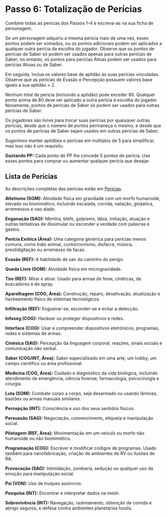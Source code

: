 # Passo 6: Totalização de Perícias

Combine todas as perícias dos Passos 1–4 e escreva-as na sua ficha de personagem.

Se um personagem adquiriu a mesma perícia mais de uma vez, esses pontos podem ser somados, ou os pontos adicionais podem ser aplicados a qualquer outra perícia da escolha do jogador. Observe que os pontos de perícias de Saber só podem ser usados apenas para outras perícias de Saber; no entanto, os pontos para perícias Ativas podem ser usados para perícias Ativas ou de Saber.

Em seguida, inclua os valores base de aptidão às suas perícias vinculadas. Observe que as perícias de Evasão e Percepção possuem valores base iguais a sua aptidão × 2.

Nenhum total de perícia (incluindo a aptidão) pode exceder 80. Qualquer ponto acima de 80 deve ser aplicado a outra perícia à escolha do jogador. Novamente, pontos de perícias de Saber só podem ser usados para outras perícias de Saber.

Os jogadores são livres para trocar suas perícias por quaisquer outras perícias, desde que o número de pontos permaneça o mesmo, e desde que os pontos de perícias de Saber sejam usados em outras perícias de Saber.

Sugerimos manter aptidões e perícias em múltiplos de 5 para simplificar, mas isso não é um requisito.

**Gastando PP:** Cada ponto de PP lhe concede 5 pontos de perícia. Use esses pontos para comprar ou aumentar qualquer perícia que desejar.

<!-- CLEANED blockquote -->

## Lista de Perícias

As descrições completas das perícias estão em [Perícias](18-skills.md).

<!--sort-->

**Atletismo (SOM):** Atividade física em gravidade com um morfo humanoide, elevado ou biomimético, incluindo escalada, corrida, natação, ginástica, arremessos e voo alado.

**Enganação (SAG):** Mentira, blefe, golpismo, lábia, imitação, atuação e outras tentativas de dissimular ou esconder a verdade com palavras e gestos.

**Perícia Exótica (Área):** Uma categoria genérica para perícias menos comuns, como trato animal, contorcionismo, disfarce, música, prestidigitação ou arremesso de facas.

**Evasão (REF):** A habilidade de sair do caminho do perigo.

**Queda Livre (SOM):** Atividade física em microgravidade.

**Tiro (REF):** Mirar e atirar. Usado para armas de feixe, cinéticas, de buscadores e de spray.

**Aparelhagem (COG, Área):** Construção, reparo, desativação, atualização e hackeamento físico de sistemas tecnológicos.

**Infiltração (REF):** Esgueirar-se, esconder-se e evitar a detecção.

**Infoseg (COG):** Hackear ou proteger dispositivos e redes.

**Interface (COG):** Usar e compreender dispositivos eletrônicos, programas, redes e sistemas de armas.

**Cinésica (SAG):** Percepção da linguagem corporal, reações, sinais sociais e comunicação não verbal.

**Saber (COG/INT, Área):** Saber especializado em uma arte, um hobby, um campo científico ou área profissional.

**Medicina (COG, Área):** Cuidado e diagnóstico da vida biológica, incluindo atendimento de emergência, ciência forense, farmacologia, psicocirurgia e cirurgia.

**Luta (SOM):** Combate corpo a corpo, seja desarmado ou usando lâminas, bastões ou armas manuais similares.

**Percepção (INT):** Consciência e uso dos seus sentidos físicos.

**Persuasão (SAG):** Negociação, convencimento, etiqueta e manipulação social.

**Pilotagem (REF, Área):** Movimentação em um veículo ou morfo não humanoide ou não biomimético.

**Programação (COG):** Escrever e modificar códigos de programas. Usado também para nanofabricação, criação de ambientes de RV ou ilusões de RA.

**Provocação (SAG):** Intimidação, zombaria, sedução ou qualquer uso da emoção para manipulação social.

**Psi (VON):** Uso de truques assincros.

**Pesquisa (INT):** Encontrar e interpretar dados na mesh.

**Sobrevivência (INT):** Navegação, rastreamento, obtenção de comida e abrigo seguros, e defesa contra ambientes planetários hostis.

<!--sort-end-->

<!-- CLEANED /blockquote -->
